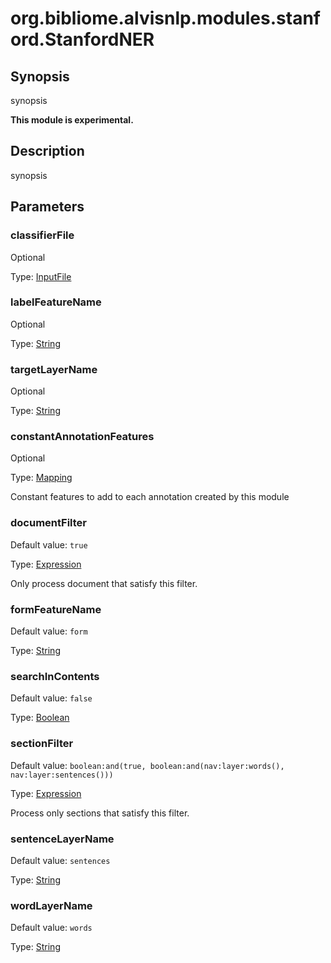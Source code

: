 # org.bibliome.alvisnlp.modules.stanford.StanfordNER

## Synopsis

synopsis

**This module is experimental.**

## Description

synopsis

## Parameters

<a name="classifierFile">

### classifierFile

Optional

Type: [InputFile](../converter/org.bibliome.util.files.InputFile)



<a name="labelFeatureName">

### labelFeatureName

Optional

Type: [String](../converter/java.lang.String)



<a name="targetLayerName">

### targetLayerName

Optional

Type: [String](../converter/java.lang.String)



<a name="constantAnnotationFeatures">

### constantAnnotationFeatures

Optional

Type: [Mapping](../converter/alvisnlp.module.types.Mapping)

Constant features to add to each annotation created by this module

<a name="documentFilter">

### documentFilter

Default value: `true`

Type: [Expression](../converter/alvisnlp.corpus.expressions.Expression)

Only process document that satisfy this filter.

<a name="formFeatureName">

### formFeatureName

Default value: `form`

Type: [String](../converter/java.lang.String)



<a name="searchInContents">

### searchInContents

Default value: `false`

Type: [Boolean](../converter/java.lang.Boolean)



<a name="sectionFilter">

### sectionFilter

Default value: `boolean:and(true, boolean:and(nav:layer:words(), nav:layer:sentences()))`

Type: [Expression](../converter/alvisnlp.corpus.expressions.Expression)

Process only sections that satisfy this filter.

<a name="sentenceLayerName">

### sentenceLayerName

Default value: `sentences`

Type: [String](../converter/java.lang.String)



<a name="wordLayerName">

### wordLayerName

Default value: `words`

Type: [String](../converter/java.lang.String)



